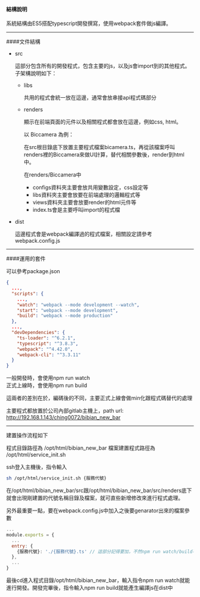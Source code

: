 #### 結構說明

系統結構由ES5搭配typescript開發撰寫，使用webpack套件做js編譯。

---

####文件結構

+ src

    這部分包含所有的開發程式，包含主要的js，以及js會import到的其他程式。
    子架構說明如下：

    + libs

        共用的程式會統一放在這邊，通常會放串接api程式碼部分

    + renders

        顯示在前端頁面的元件以及相關程式都會放在這邊，例如css, html。

        以 Biccamera 為例：

        在src根目錄底下放置主要程式檔案bicamera.ts，再從該檔案呼叫renders裡的Biccamera來做UI計算，替代相關參數後，render到html中。

        在renders/Biccamera中

        + configs資料夾主要會放共用變數設定，css設定等
        + libs資料夾主要會放要在前端處理的邏輯程式等
        + views資料夾主要會放要render的html元件等
        + index.ts會是主要呼叫import的程式檔

+ dist

    這邊程式會是webpack編譯過的程式檔案，相關設定請參考webpack.config.js

---

####運用的套件

可以參考package.json

```json
{
  ...,
  "scripts": {
    ...,
    "watch": "webpack --mode development --watch",
    "start": "webpack --mode development",
    "build": "webpack --mode production"
  },
  ...,
  "devDependencies": {
    "ts-loader": "^6.2.1",
    "typescript": "^3.8.3",
    "webpack": "^4.42.0",
    "webpack-cli": "^3.3.11"
  }
}
```

一般開發時，會使用npm run watch  
正式上線時，會使用npm run build

這兩者的差別在於，編碼後的不同，主要正式上線會做min化跟程式碼替代的處理

主要程式都放置於公司內部gitlab主機上，path url: http://192.168.1.143/ching0072/bibian_new_bar

---

建置操作流程如下

程式目錄路徑為 /opt/html/bibian_new_bar
檔案建置程式路徑為 /opt/html/service_init.sh

ssh登入主機後，指令輸入

```bash
sh /opt/html/service_init.sh {服務代號}
```

在/opt/html/bibian_new_bar/src跟/opt/html/bibian_new_bar/src/renders底下就會出現剛建置的代號名稱目錄及檔案，就可直些新增修改來進行程式處理。

另外最重要一點，要在webpack.config.js中加入之後要genarator出來的檔案參數

```javascript
...
module.exports = {
  ...
  entry: {
    {服務代號}: './{服務代號}.ts' // 這部分記得要加，不然npm run watch/build不會出現檔案哦
  },
  ...
}
```

最後cd進入程式目錄/opt/html/bibian_new_bar，輸入指令npm run watch就能進行開發。開發完畢後，指令輸入npm run build就能產生編譯js在dist中

